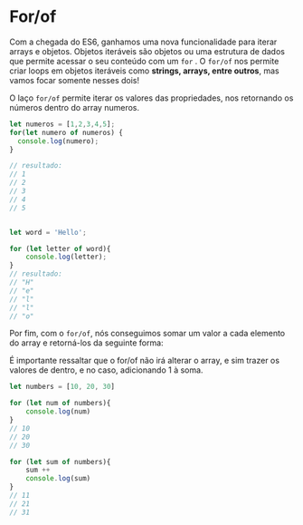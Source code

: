 # For/of

Com a chegada do ES6, ganhamos uma nova funcionalidade para iterar arrays e objetos. Objetos iteráveis são objetos ou uma estrutura de dados que permite acessar o seu conteúdo com um `for` . O `for/of` nos permite criar loops em objetos iteráveis como **strings, arrays, entre outros**, mas vamos focar somente nesses dois!


O laço `for/of` permite iterar os valores das propriedades, nos retornando os números dentro do array numeros.
```javascript
let numeros = [1,2,3,4,5];
for(let numero of numeros) {
  console.log(numero);
}

// resultado: 
// 1
// 2
// 3
// 4
// 5


let word = 'Hello';

for (let letter of word){
    console.log(letter);
}
// resultado:
// "H"
// "e"
// "l"
// "l"
// "o"
```


Por fim, com o `for/of`, nós conseguimos somar um valor a cada elemento do array e retorná-los da seguinte forma:

É importante ressaltar que o for/of não irá alterar o array, e sim trazer os valores de dentro, e no caso, adicionando 1 à soma.
```javascript
let numbers = [10, 20, 30]

for (let num of numbers){
    console.log(num)
}
// 10
// 20
// 30

for (let sum of numbers){
    sum ++
    console.log(sum)
}
// 11
// 21
// 31
```